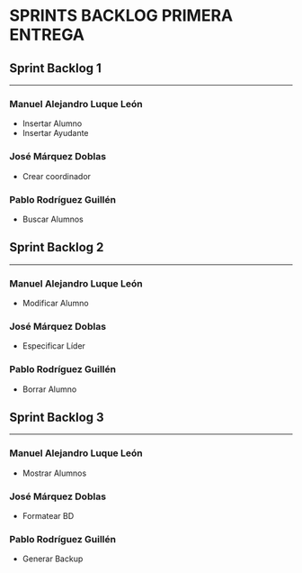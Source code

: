 # **SPRINTS BACKLOG PRIMERA ENTREGA**

## Sprint Backlog 1

---

### Manuel Alejandro Luque León

* Insertar Alumno
* Insertar Ayudante

### José Márquez Doblas

* Crear coordinador

### Pablo Rodríguez Guillén

* Buscar Alumnos

## Sprint Backlog 2

---

### Manuel Alejandro Luque León

* Modificar Alumno

### José Márquez Doblas

* Especificar Líder

### Pablo Rodríguez Guillén

* Borrar Alumno

## Sprint Backlog 3

---

### Manuel Alejandro Luque León

* Mostrar Alumnos

### José Márquez Doblas

* Formatear BD

### Pablo Rodríguez Guillén

* Generar Backup